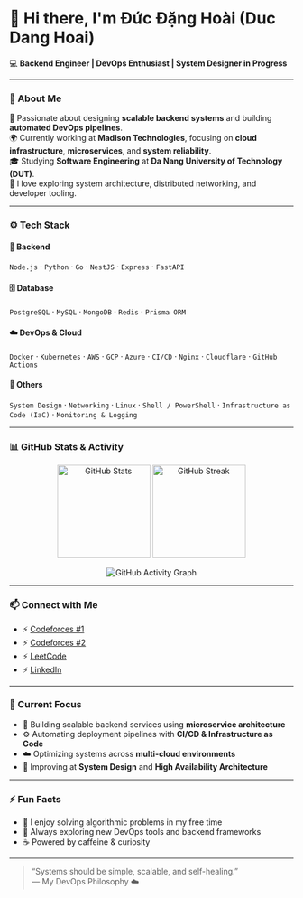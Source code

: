 # 👋 Hi there, I'm Đức Đặng Hoài (Duc Dang Hoai)

💻 **Backend Engineer | DevOps Enthusiast | System Designer in Progress**

---

### 🧠 About Me

🚀 Passionate about designing **scalable backend systems** and building **automated DevOps pipelines**.  
🌍 Currently working at **Madison Technologies**, focusing on **cloud infrastructure**, **microservices**, and **system reliability**.  
🎓 Studying **Software Engineering** at **Da Nang University of Technology (DUT)**.  
💬 I love exploring system architecture, distributed networking, and developer tooling.

---

### ⚙️ Tech Stack

#### 🧩 Backend
`Node.js` · `Python` · `Go` · `NestJS` · `Express` · `FastAPI`

#### 🗄️ Database
`PostgreSQL` · `MySQL` · `MongoDB` · `Redis` · `Prisma ORM`

#### ☁️ DevOps & Cloud
`Docker` · `Kubernetes` · `AWS` · `GCP` · `Azure` · `CI/CD` · `Nginx` · `Cloudflare` · `GitHub Actions`

#### 🧠 Others
`System Design` · `Networking` · `Linux` · `Shell / PowerShell` · `Infrastructure as Code (IaC)` · `Monitoring & Logging`

---

### 📊 GitHub Stats & Activity

<p align="center">
  <img src="https://github-readme-stats.vercel.app/api?username=daikaduc05&show_icons=true&theme=tokyonight&hide_border=true" alt="GitHub Stats" height="165" />
  <img src="https://github-readme-streak-stats.herokuapp.com/?user=daikaduc05&theme=tokyonight&hide_border=true" alt="GitHub Streak" height="165" />
</p>

<p align="center">
  <img src="https://github-readme-activity-graph.vercel.app/graph?username=daikaduc05&theme=tokyo-night&hide_border=true&area=true" alt="GitHub Activity Graph" />
</p>

---

### 📫 Connect with Me

- ⚡ [Codeforces #1](https://codeforces.com/profile/bkdn24.dakduk12)  
- ⚡ [Codeforces #2](https://codeforces.com/profile/daikaduc)  
- ⚡ [LeetCode](https://leetcode.com/u/daikaduc/)  
- ⚡ [LinkedIn](https://www.linkedin.com/in/duc-dang-hoai-b15647177/)

---

### 🌱 Current Focus

- 🧩 Building scalable backend services using **microservice architecture**  
- ⚙️ Automating deployment pipelines with **CI/CD & Infrastructure as Code**  
- ☁️ Optimizing systems across **multi-cloud environments**  
- 🧭 Improving at **System Design** and **High Availability Architecture**

---

### ⚡ Fun Facts

- 🧩 I enjoy solving algorithmic problems in my free time  
- 🧠 Always exploring new DevOps tools and backend frameworks  
- ☕ Powered by caffeine & curiosity

---

> “Systems should be simple, scalable, and self-healing.”  
> — My DevOps Philosophy ☁️

